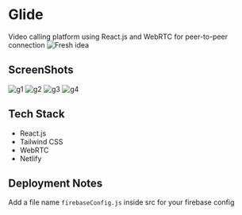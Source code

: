 # Glide
Video calling platform using React.js and WebRTC for peer-to-peer connection
![Fresh idea](https://github.com/Debajit-Paul/glide-video-chat/assets/62774980/bf4a1e53-0701-4f5c-8c95-05f22e080b05)


## ScreenShots
![g1](https://github.com/Debajit-Paul/glide-video-chat/assets/62774980/7393c5dc-963d-4ce2-984f-73a78d2136f7)
![g2](https://github.com/Debajit-Paul/glide-video-chat/assets/62774980/d2e90ffa-1651-4d4e-b3db-26dfd7d2f193)
![g3](https://github.com/Debajit-Paul/glide-video-chat/assets/62774980/651d59b4-5ba8-423a-8244-a0a341b3e04b)
![g4](https://github.com/Debajit-Paul/glide-video-chat/assets/62774980/f6c247cf-bf10-4cab-8dcf-28aab694a809)

## Tech Stack
* React.js
* Tailwind CSS
* WebRTC
* Netlify

## Deployment Notes
Add a file name ```firebaseConfig.js``` inside src
for your firebase config
